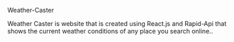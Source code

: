 Weather-Caster

Weather Caster is website that is created using React.js and Rapid-Api that shows the current weather conditions of any place you search online..

